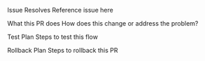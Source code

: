 Issue
Resolves Reference issue here

What this PR does
How does this change or address the problem?

Test Plan
Steps to test this flow

Rollback Plan
Steps to rollback this PR
